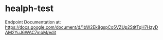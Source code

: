 # healph-test

Endpoint Documentation at: 
https://docs.google.com/document/d/1bW2Ek8gspCo5VZUp2StitTqH7HzyDAM2YuJ6WAC7mbM/edit
